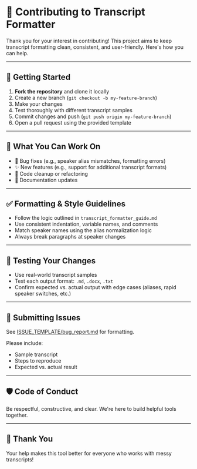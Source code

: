 # 🤝 Contributing to Transcript Formatter

Thank you for your interest in contributing! This project aims to keep transcript formatting clean, consistent, and user-friendly. Here's how you can help.

---

## 🧭 Getting Started

1. **Fork the repository** and clone it locally
2. Create a new branch (`git checkout -b my-feature-branch`)
3. Make your changes
4. Test thoroughly with different transcript samples
5. Commit changes and push (`git push origin my-feature-branch`)
6. Open a pull request using the provided template

---

## 🧠 What You Can Work On
- 📌 Bug fixes (e.g., speaker alias mismatches, formatting errors)
- ✨ New features (e.g., support for additional transcript formats)
- 🧹 Code cleanup or refactoring
- 📄 Documentation updates

---

## ✅ Formatting & Style Guidelines
- Follow the logic outlined in `transcript_formatter_guide.md`
- Use consistent indentation, variable names, and comments
- Match speaker names using the alias normalization logic
- Always break paragraphs at speaker changes

---

## 🧪 Testing Your Changes
- Use real-world transcript samples
- Test each output format: `.md`, `.docx`, `.txt`
- Confirm expected vs. actual output with edge cases (aliases, rapid speaker switches, etc.)

---

## 📎 Submitting Issues
See [ISSUE_TEMPLATE/bug_report.md](./.github/ISSUE_TEMPLATE/bug_report.md) for formatting.

Please include:
- Sample transcript
- Steps to reproduce
- Expected vs. actual result

---

## 🛡️ Code of Conduct
Be respectful, constructive, and clear. We're here to build helpful tools together.

---

## 🙏 Thank You
Your help makes this tool better for everyone who works with messy transcripts!